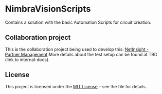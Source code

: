 # NimbraVisionScripts
Contains a solution with the basic Automation Scripts for circuit creation.

## Collaboration project
This is the collaboration project being used to develop this: [NetInsight - Partner Management](https://collaboration.dataminer.services/project/14770/list)
More details about the test setup can be found at TBD (link to internal-docs).


## License

This project is licensed under the [MIT License](https://github.com/SkylineCommunications/NimbraVisionScripts/blob/main/LICENSE) – see the file for details.
